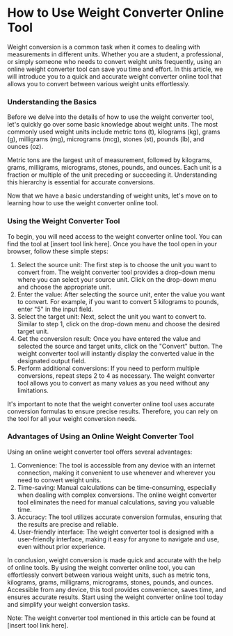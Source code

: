How to Use Weight Converter Online Tool
=======================================

Weight conversion is a common task when it comes to dealing with measurements in different units. Whether you are a student, a professional, or simply someone who needs to convert weight units frequently, using an online weight converter tool can save you time and effort. In this article, we will introduce you to a quick and accurate weight converter online tool that allows you to convert between various weight units effortlessly.

### Understanding the Basics

Before we delve into the details of how to use the weight converter tool, let's quickly go over some basic knowledge about weight units. The most commonly used weight units include metric tons (t), kilograms (kg), grams (g), milligrams (mg), micrograms (mcg), stones (st), pounds (lb), and ounces (oz).

Metric tons are the largest unit of measurement, followed by kilograms, grams, milligrams, micrograms, stones, pounds, and ounces. Each unit is a fraction or multiple of the unit preceding or succeeding it. Understanding this hierarchy is essential for accurate conversions.

Now that we have a basic understanding of weight units, let's move on to learning how to use the weight converter online tool.

### Using the Weight Converter Tool

To begin, you will need access to the weight converter online tool. You can find the tool at \[insert tool link here\]. Once you have the tool open in your browser, follow these simple steps:

1. Select the source unit: The first step is to choose the unit you want to convert from. The weight converter tool provides a drop-down menu where you can select your source unit. Click on the drop-down menu and choose the appropriate unit.
2. Enter the value: After selecting the source unit, enter the value you want to convert. For example, if you want to convert 5 kilograms to pounds, enter "5" in the input field.
3. Select the target unit: Next, select the unit you want to convert to. Similar to step 1, click on the drop-down menu and choose the desired target unit.
4. Get the conversion result: Once you have entered the value and selected the source and target units, click on the "Convert" button. The weight converter tool will instantly display the converted value in the designated output field.
5. Perform additional conversions: If you need to perform multiple conversions, repeat steps 2 to 4 as necessary. The weight converter tool allows you to convert as many values as you need without any limitations.

It's important to note that the weight converter online tool uses accurate conversion formulas to ensure precise results. Therefore, you can rely on the tool for all your weight conversion needs.

### Advantages of Using an Online Weight Converter Tool

Using an online weight converter tool offers several advantages:

1. Convenience: The tool is accessible from any device with an internet connection, making it convenient to use whenever and wherever you need to convert weight units.
2. Time-saving: Manual calculations can be time-consuming, especially when dealing with complex conversions. The online weight converter tool eliminates the need for manual calculations, saving you valuable time.
3. Accuracy: The tool utilizes accurate conversion formulas, ensuring that the results are precise and reliable.
4. User-friendly interface: The weight converter tool is designed with a user-friendly interface, making it easy for anyone to navigate and use, even without prior experience.

In conclusion, weight conversion is made quick and accurate with the help of online tools. By using the weight converter online tool, you can effortlessly convert between various weight units, such as metric tons, kilograms, grams, milligrams, micrograms, stones, pounds, and ounces. Accessible from any device, this tool provides convenience, saves time, and ensures accurate results. Start using the weight converter online tool today and simplify your weight conversion tasks.

Note: The weight converter tool mentioned in this article can be found at \[insert tool link here\].